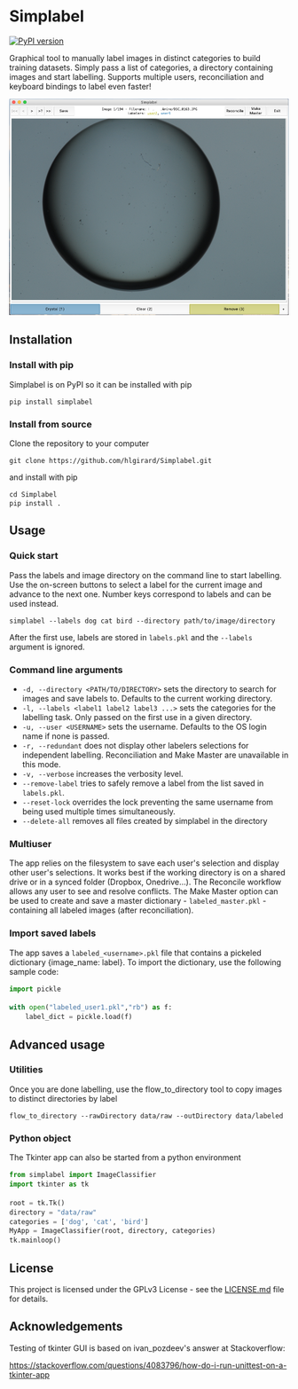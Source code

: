 # Simplabel
[![PyPI version](https://badge.fury.io/py/simplabel.svg)](https://badge.fury.io/py/simplabel)

Graphical tool to manually label images in distinct categories to build training datasets.
Simply pass a list of categories, a directory containing images and start labelling.
Supports multiple users, reconciliation and keyboard bindings to label even faster!

![screenshot](docs/screenshot_190404.png)

## Installation

### Install with pip

Simplabel is on PyPI so it can be installed with pip

```
pip install simplabel
```

### Install from source

Clone the repository to your computer

```
git clone https://github.com/hlgirard/Simplabel.git
```

and install with pip 

```
cd Simplabel
pip install .
```

## Usage

### Quick start

Pass the labels and image directory on the command line to start labelling. Use the on-screen buttons to select a label for the current image and advance to the next one. Number keys correspond to labels and can be used instead.

```
simplabel --labels dog cat bird --directory path/to/image/directory
```

After the first use, labels are stored in `labels.pkl` and the `--labels` argument is ignored.

### Command line arguments

- `-d, --directory <PATH/TO/DIRECTORY>` sets the directory to search for images and save labels to. Defaults to the current working directory.
- `-l, --labels <label1 label2 label3 ...>` sets the categories for the labelling task. Only passed on the first use in a given directory.
- `-u, --user <USERNAME>` sets the username. Defaults to the OS login name if none is passed.
- `-r, --redundant` does not display other labelers selections for independent labelling. Reconciliation and Make Master are unavailable in this mode.
- `-v, --verbose` increases the verbosity level.
- `--remove-label` tries to safely remove a label from the list saved in `labels.pkl`.
- `--reset-lock` overrides the lock preventing the same username from being used multiple times simultaneously.
- `--delete-all` removes all files created by simplabel in the directory

### Multiuser

The app relies on the filesystem to save each user's selection and display other user's selections. It works best if the working directory is on a shared drive or in a synced folder (Dropbox, Onedrive...). The Reconcile workflow allows any user to see and resolve conflicts. The Make Master option can be used to create and save a master dictionary - `labeled_master.pkl` - containing all labeled images (after reconciliation).

### Import saved labels

The app saves a `labeled_<username>.pkl` file that contains a pickeled dictionary {image_name: label}. To import the dictionary, use the following sample code:

```python
import pickle

with open("labeled_user1.pkl","rb") as f:
    label_dict = pickle.load(f)
```

## Advanced usage

### Utilities

Once you are done labelling, use the flow_to_directory tool to copy images to distinct directories by label

```
flow_to_directory --rawDirectory data/raw --outDirectory data/labeled
```

### Python object

The Tkinter app can also be started from a python environment

```python
from simplabel import ImageClassifier
import tkinter as tk

root = tk.Tk() 
directory = "data/raw"
categories = ['dog', 'cat', 'bird']
MyApp = ImageClassifier(root, directory, categories)
tk.mainloop()
```

## License

This project is licensed under the GPLv3 License - see the [LICENSE.md](LICENSE.md) file for details.

## Acknowledgements

Testing of tkinter GUI is based on ivan_pozdeev's answer at Stackoverflow:

https://stackoverflow.com/questions/4083796/how-do-i-run-unittest-on-a-tkinter-app
